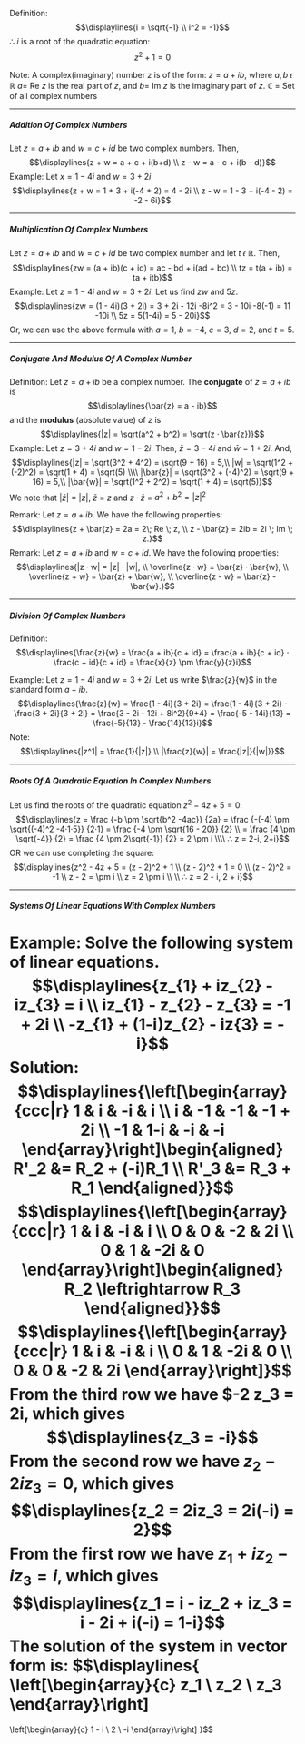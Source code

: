 Definition:
	$$\displaylines{i = \sqrt{-1} \\ i^2 = -1}$$
	∴ $i$ is a root of the quadratic equation:
	 $$z^2 + 1 = 0$$

Note: A complex(imaginary) number $z$ is of the form: $z = a + ib$, where $a, b$ 𝜖 $ℝ$
$a =$ Re $z$  is the real part of $z$, and $b =$ Im $z$ is the imaginary part of $z$.
ℂ = Set of all complex numbers


---

##### Addition Of Complex Numbers
Let $z = a + ib$ and $w = c + id$ be two complex numbers. Then, $$\displaylines{z + w = a + c + i(b+d) \\ z - w = a - c + i(b - d)}$$
	Example: Let $x = 1 - 4i$ and $w = 3 + 2i$$$\displaylines{z + w = 1 + 3 + i(-4 + 2) = 4 - 2i \\ z - w = 1 - 3 + i(-4 - 2) = -2 - 6i}$$

---

##### Multiplication Of Complex Numbers
Let $z = a + ib$ and $w = c + id$ be two complex number and let $t$ 𝜖 ℝ. Then, $$\displaylines{zw = (a + ib)(c + id) = ac - bd + i(ad + bc) \\ tz = t(a + ib) = ta + itb}$$
	Example: Let $z = 1 - 4i$ and $w = 3 + 2i$. Let us find $zw$ and $5z$. $$\displaylines{zw = (1 - 4i)(3 + 2i) = 3 + 2i - 12i -8i^2 = 3 - 10i -8(-1) = 11 -10i \\ 5z = 5(1-4i) = 5 - 20i}$$
	Or, we can use the above formula with $a = 1$, $b = -4$, $c = 3$, $d = 2$, and $t = 5$.


---

##### Conjugate And Modulus Of A Complex Number
Definition: Let $z = a + ib$ be a complex number. The **conjugate** of $z = a + ib$ is $$\displaylines{\bar{z} = a - ib}$$
and the **modulus** (absolute value) of $z$ is $$\displaylines{|z| = \sqrt(a^2 + b^2) = \sqrt(z · \bar{z})}$$
	Example: Let $z = 3 + 4i$ and $w = 1 - 2i$. Then, $\bar{z} = 3 - 4i$ and $\bar{w} = 1 + 2i$. And, $$\displaylines{|z| = \sqrt(3^2 + 4^2) = \sqrt(9 + 16) = 5,\\ |w| = \sqrt(1^2 + (-2)^2) = \sqrt(1 + 4) = \sqrt(5) \\\\ |\bar{z}| = \sqrt(3^2 + (-4)^2) = \sqrt(9 + 16) = 5,\\ |\bar{w}| = \sqrt(1^2 + 2^2) = \sqrt(1 + 4) = \sqrt(5)}$$
	We note that $|\bar{z}|$ = $|z|$, $\bar{z}$ = $z$ and $z · \bar{z}$ = $a^2 + b^2 = |z|^2$


Remark: Let $z = a + ib$. We have the following properties:$$\displaylines{z + \bar{z} = 2a = 2\; Re \; z, \\ z - \bar{z} = 2ib = 2i \; Im \; z.}$$
Remark: Let $z = a + ib$ and $w = c + id$. We have the following properties: $$\displaylines{|z · w| = |z| · |w|, \\ \overline{z · w} = \bar{z} · \bar{w}, \\ \overline{z + w} = \bar{z} + \bar{w}, \\ \overline{z - w} = \bar{z} - \bar{w}.}$$

---

##### Division Of Complex Numbers
Definition: $$\displaylines{\frac{z}{w} = \frac{a + ib}{c + id} = \frac{a + ib}{c + id} · \frac{c + id}{c + id} = \frac{x}{z} \pm \frac{y}{z}i}$$

Example: Let $z = 1 - 4i$ and $w = 3 + 2i$. Let us write $\frac{z}{w}$ in the standard form $a + ib$. $$\displaylines{\frac{z}{w} = \frac{1 - 4i}{3 + 2i} = \frac{1 - 4i}{3 + 2i} · \frac{3 + 2i}{3 + 2i} = \frac{3 - 2i - 12i + 8i^2}{9+4} = \frac{-5 - 14i}{13} = \frac{-5}{13} - \frac{14}{13}i}$$
Note: $$\displaylines{|z^1| = \frac{1}{|z|} \\ |\frac{z}{w}| = \frac{|z|}{|w|}}$$

---


##### Roots Of A Quadratic Equation In Complex Numbers

Let us find the roots of the quadratic equation $z^2 - 4z  + 5 = 0$. $$\displaylines{z = \frac {-b \pm \sqrt{b^2 -4ac}} {2a} = \frac {-(-4) \pm \sqrt{(-4)^2 -4·1·5}} {2·1} = \frac {-4 \pm \sqrt{16 - 20}} {2} \\ = \frac {4 \pm \sqrt{-4}} {2} = \frac {4 \pm 2\sqrt{-1}} {2} = 2 \pm i \\\\ ∴ z = 2-i, 2+i}$$
OR we can use completing the square: $$\displaylines{z^2 - 4z + 5 = (z - 2)^2 + 1 \\ (z - 2)^2 + 1 = 0 \\ (z - 2)^2 = -1 \\ z - 2 = \pm i \\ z = 2 \pm i \\ \\ ∴ z = 2 - i, 2 + i}$$

---

##### Systems Of Linear Equations With Complex Numbers

Example: Solve the following system of linear equations. $$\displaylines{z_{1} + iz_{2} - iz_{3} = i \\ iz_{1} - z_{2} - z_{3} = -1 + 2i \\ -z_{1} + (1-i)z_{2} - iz{3} = -i}$$
Solution: $$\displaylines{\left[\begin{array}{ccc|r} 1 & i & -i & i \\ i & -1 & -1 & -1 + 2i \\ -1 & 1-i & -i & -i \end{array}\right]\begin{aligned} R'_2 &= R_2 + (-i)R_1 \\ R'_3 &= R_3 + R_1 \end{aligned}}$$
$$\displaylines{\left[\begin{array}{ccc|r} 1 & i & -i & i \\ 0 & 0 & -2 & 2i \\ 0 & 1 & -2i & 0 \end{array}\right]\begin{aligned} R_2 \leftrightarrow R_3 \end{aligned}}$$
$$\displaylines{\left[\begin{array}{ccc|r} 1 & i & -i & i \\ 0 & 1 & -2i & 0 \\ 0 & 0 & -2 & 2i \end{array}\right]}$$
From the third row we have $-2 z_3 = 2i, which gives $$\displaylines{z_3 = -i}$$
From the second row we have $z_2 - 2iz_3 = 0$, which gives $$\displaylines{z_2 = 2iz_3 = 2i(-i) = 2}$$
From the first row we have $z_1 + iz_2 - iz_3 = i$, which gives $$\displaylines{z_1 = i - iz_2 + iz_3 = i - 2i + i(-i) = 1-i}$$
The solution of the system in vector form is: $$\displaylines{
\left[\begin{array}{c}
z_1 \\ z_2 \\ z_3
\end{array}\right]
=
\left[\begin{array}{c}
1 - i \\ 2 \\ -i
\end{array}\right]
}$$



